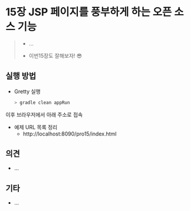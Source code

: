 # 15장 JSP 페이지를 풍부하게 하는 오픈 소스 기능

> * ...
>
> * 이번15장도 잘해보자! 😎
>



## 실행 방법

* Gretty 실행
  ```bash
  > gradle clean appRun
  ```
  
  

이후 브라우저에서 아래 주소로 접속

* 예제 URL 목록 정리
  * http://localhost:8090/pro15/index.html



## 의견

* ...



## 기타

* ... 
